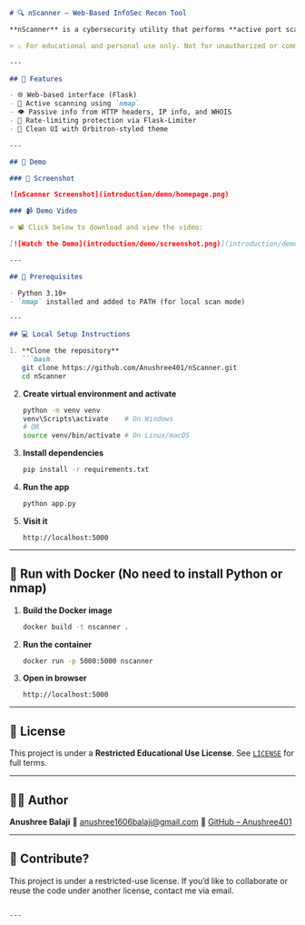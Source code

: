 ````markdown
# 🔍 nScanner – Web-Based InfoSec Recon Tool

**nScanner** is a cybersecurity utility that performs **active port scanning** and **passive reconnaissance** on domains or IPs. Built with **Flask**, **Python-Nmap**, and **IPWhois**, it’s designed to be simple, educational, and powerful.

> ⚠️ For educational and personal use only. Not for unauthorized or commercial use.

---

## 🚀 Features

- 🌐 Web-based interface (Flask)
- 🔎 Active scanning using `nmap`
- 👁️ Passive info from HTTP headers, IP info, and WHOIS
- 🧠 Rate-limiting protection via Flask-Limiter
- 🎨 Clean UI with Orbitron-styled theme

---

## 🎥 Demo

### 📸 Screenshot

![nScanner Screenshot](introduction/demo/homepage.png)

### 📹 Demo Video

> 📽️ Click below to download and view the video:

[![Watch the Demo](introduction/demo/screenshot.png)](introduction/demo/scanning.mp4)

---

## 🧠 Prerequisites

- Python 3.10+
- `nmap` installed and added to PATH (for local scan mode)

---

## 💻 Local Setup Instructions

1. **Clone the repository**  
   ```bash
   git clone https://github.com/Anushree401/nScanner.git
   cd nScanner
````

2. **Create virtual environment and activate**

   ```bash
   python -m venv venv
   venv\Scripts\activate    # On Windows
   # OR
   source venv/bin/activate # On Linux/macOS
   ```

3. **Install dependencies**

   ```bash
   pip install -r requirements.txt
   ```

4. **Run the app**

   ```bash
   python app.py
   ```

5. **Visit it**

   ```
   http://localhost:5000
   ```

---

## 🐳 Run with Docker (No need to install Python or nmap)

1. **Build the Docker image**

   ```bash
   docker build -t nscanner .
   ```

2. **Run the container**

   ```bash
   docker run -p 5000:5000 nscanner
   ```

3. **Open in browser**

   ```
   http://localhost:5000
   ```

---

## 📄 License

This project is under a **Restricted Educational Use License**.
See [`LICENSE`](LICENSE) for full terms.

---

## 🙋‍♀️ Author

**Anushree Balaji**
📧 [anushree1606balaji@gmail.com](mailto:anushree1606balaji@gmail.com)
🔗 [GitHub – Anushree401](https://github.com/Anushree401)

---

## 🌟 Contribute?

This project is under a restricted-use license.
If you’d like to collaborate or reuse the code under another license, contact me via email.

```

---

```
